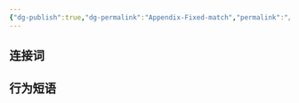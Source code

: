 ```yaml
---
{"dg-publish":true,"dg-permalink":"Appendix-Fixed-match","permalink":"/Appendix-Fixed-match/","dgPassFrontmatter":true}
---
```



## 连接词


## 行为短语